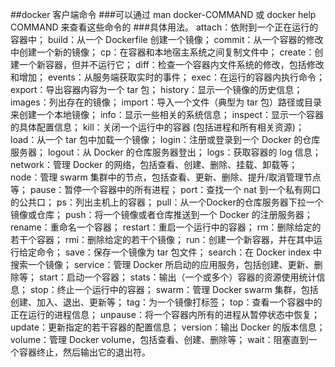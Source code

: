 ##docker 客户端命令
###可以通过  man docker-COMMAND  或  docker help COMMAND  来查看这些命令的
###具体用法。
    attach：依附到一个正在运行的容器中；
    build：从一个 Dockerfile 创建一个镜像；
    commit：从一个容器的修改中创建一个新的镜像；
    cp：在容器和本地宿主系统之间复制文件中；
    create：创建一个新容器，但并不运行它；
    diff：检查一个容器内文件系统的修改，包括修改和增加；
    events：从服务端获取实时的事件；
    exec：在运行的容器内执行命令；
    export：导出容器内容为一个 tar 包；
    history：显示一个镜像的历史信息；
    images：列出存在的镜像；
    import：导入一个文件（典型为 tar 包）路径或目录来创建一个本地镜像；
    info：显示一些相关的系统信息；
    inspect：显示一个容器的具体配置信息；
    kill：关闭一个运行中的容器 (包括进程和所有相关资源)；
    load：从一个 tar 包中加载一个镜像；
    login：注册或登录到一个 Docker 的仓库服务器；
    logout：从 Docker 的仓库服务器登出；
    logs：获取容器的 log 信息；
    network：管理 Docker 的网络，包括查看、创建、删除、挂载、卸载等；
    node：管理 swarm 集群中的节点，包括查看、更新、删除、提升/取消管理节点等；
    pause：暂停一个容器中的所有进程；
    port：查找一个 nat 到一个私有网口的公共口；
    ps：列出主机上的容器；
    pull：从一个Docker的仓库服务器下拉一个镜像或仓库；
    push：将一个镜像或者仓库推送到一个 Docker 的注册服务器；
    rename：重命名一个容器；
    restart：重启一个运行中的容器；
    rm：删除给定的若干个容器；
    rmi：删除给定的若干个镜像；
    run：创建一个新容器，并在其中运行给定命令；
    save：保存一个镜像为 tar 包文件；
    search：在 Docker index 中搜索一个镜像；
    service：管理 Docker 所启动的应用服务，包括创建、更新、删除等；
    start：启动一个容器；
    stats：输出（一个或多个）容器的资源使用统计信息；
    stop：终止一个运行中的容器；
    swarm：管理 Docker swarm 集群，包括创建、加入、退出、更新等；
    tag：为一个镜像打标签；
    top：查看一个容器中的正在运行的进程信息；
    unpause：将一个容器内所有的进程从暂停状态中恢复；
    update：更新指定的若干容器的配置信息；
    version：输出 Docker 的版本信息；
    volume：管理 Docker volume，包括查看、创建、删除等；
    wait：阻塞直到一个容器终止，然后输出它的退出符。
